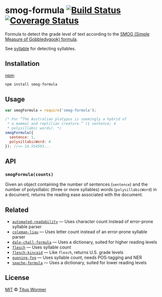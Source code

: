# smog-formula [![Build Status][travis-badge]][travis] [![Coverage Status][codecov-badge]][codecov]

Formula to detect the grade level of text according to the
[SMOG (Simple Measure of Gobbledygook) formula][formula].

See [syllable][] for detecting syllables.

## Installation

[npm][]:

```bash
npm install smog-formula
```

## Usage

```js
var smogFormula = require('smog-formula');

/* For “The Australian platypus is seemingly a hybrid of
 * a mammal and reptilian creature.” (1 sentence; 4
 * polysillabic words). */
smogFormula({
  sentence: 1,
  polysillabicWord: 4
}); //=> 14.554593...
```

## API

### `smogFormula(counts)`

Given an object containing the number of sentences
(`sentence`) and the number of polysillabic (three or
more syllables) words (`polysillabicWord`) in a document,
returns the reading ease associated with the document.

## Related

*   [`automated-readability`](https://github.com/words/automated-readability)
    — Uses character count instead of error-prone syllable parser
*   [`coleman-liau`](https://github.com/words/coleman-liau)
    — Uses letter count instead of an error-prone syllable parser
*   [`dale-chall-formula`](https://github.com/words/dale-chall-formula)
    — Uses a dictionary, suited for higher reading levels
*   [`flesch`](https://github.com/words/flesch)
    — Uses syllable count
*   [`flesch-kincaid`](https://github.com/words/flesch-kincaid)
    — Like `flesch`, returns U.S. grade levels
*   [`gunning-fog`](https://github.com/words/gunning-fog)
    — Uses syllable count, needs POS-tagging and NER
*   [`spache-formula`](https://github.com/words/spache-formula)
    — Uses a dictionary, suited for lower reading levels

## License

[MIT][license] © [Titus Wormer][author]

<!-- Definitions -->

[travis-badge]: https://img.shields.io/travis/words/smog-formula.svg

[travis]: https://travis-ci.org/words/smog-formula

[codecov-badge]: https://img.shields.io/codecov/c/github/words/smog-formula.svg

[codecov]: https://codecov.io/github/words/smog-formula

[npm]: https://docs.npmjs.com/cli/install

[license]: LICENSE

[author]: http://wooorm.com

[formula]: http://en.wikipedia.org/wiki/SMOG

[syllable]: https://github.com/words/syllable
